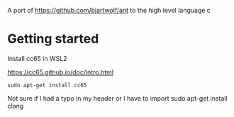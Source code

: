 A port of https://github.com/bjartwolf/ant to the high level language c

# Getting started

Install cc65 in WSL2

https://cc65.github.io/doc/intro.html

```
sudo apt-get install cc65
```


Not sure if I had a typo in my header or I have to import sudo apt-get install clang